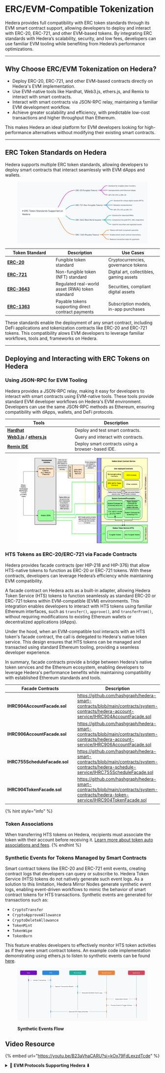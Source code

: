 # ERC/EVM-Compatible Tokenization

Hedera provides full compatibility with ERC token standards through its EVM smart contract support, allowing developers to deploy and interact with ERC-20, ERC-721, and other EVM-based tokens. By integrating ERC standards with Hedera’s scalability, security, and low fees, developers can use familiar EVM tooling while benefiting from Hedera’s performance optimizations.

***

## **Why Choose ERC/EVM Tokenization on Hedera?**

* Deploy ERC-20, ERC-721, and other EVM-based contracts directly on Hedera's EVM implementation.
* Use EVM-native tools like Hardhat, Web3.js, ethers.js, and Remix to interact with smart contracts.
* Interact with smart contracts via JSON-RPC relay, maintaining a familiar EVM development workflow.
* Achieve greater scalability and efficiency, with predictable low-cost transactions and higher throughput than Ethereum.

This makes Hedera an ideal platform for EVM developers looking for high-performance alternatives without modifying their existing smart contracts.

***

## **ERC Token Standards on Hedera**

Hedera supports multiple ERC token standards, allowing developers to deploy smart contracts that interact seamlessly with EVM dApps and wallets.

<figure><img src="../../.gitbook/assets/erc-standards-hedera.png" alt=""><figcaption></figcaption></figure>

<table><thead><tr><th width="143.857666015625">Token Standard</th><th>Description</th><th>Use Cases</th></tr></thead><tbody><tr><td><a href="../smart-contracts/tokens-managed-by-smart-contracts/erc-20-fungible-tokens.md"><strong>ERC-20</strong></a></td><td>Fungible token standard</td><td>Cryptocurrencies, governance tokens</td></tr><tr><td><a href="../smart-contracts/tokens-managed-by-smart-contracts/erc-721-non-fungible-tokens-nfts.md"><strong>ERC-721</strong></a></td><td>Non-fungible token (NFT) standard</td><td>Digital art, collectibles, gaming assets</td></tr><tr><td><a href="../smart-contracts/tokens-managed-by-smart-contracts/erc-3643-real-world-assets-rwa.md"><strong>ERC-3643</strong></a></td><td>Regulated real-world asset (RWA) token standard</td><td>Securities, compliant digital assets</td></tr><tr><td><a href="../smart-contracts/tokens-managed-by-smart-contracts/erc-1363-payable-tokens.md"><strong>ERC-1363</strong></a></td><td>Payable tokens supporting direct contract payments</td><td>Subscription models, in-app purchases</td></tr></tbody></table>

These standards enable the deployment of any smart contract, including DeFi applications and tokenization contracts like ERC-20 and ERC-721 tokens. This compatibility alows EVM developers to leverage familiar workflows, tools and, frameworks on Hedera.

***

## Deploying and Interacting with ERC Tokens on Hedera

### **Using JSON-RPC for EVM Tooling**

Hedera provides a JSON-RPC relay, making it easy for developers to interact with smart contracts using EVM-native tools. These tools provide standard EVM developer workflows on Hedera's EVM environment. Developers can use the same JSON-RPC methods as Ethereum, ensuring compatibility with dApps, wallets, and DeFi protocols.

<table><thead><tr><th width="205.6319580078125">Tools</th><th>Description</th></tr></thead><tbody><tr><td><a href="https://hardhat.org/hardhat-runner/docs/getting-started#overview"><strong>Hardhat</strong></a></td><td>Deploy and test smart contracts.</td></tr><tr><td><a href="https://web3js.readthedocs.io/en/v1.10.0/"><strong>Web3.js</strong></a> <strong>/</strong> <a href="https://docs.ethers.org/v5/"><strong>ethers.js</strong></a> </td><td>Query and interact with contracts.</td></tr><tr><td><a href="https://remix.ethereum.org/"><strong>Remix IDE</strong></a></td><td>Deploy smart contracts using a browser-based IDE.</td></tr></tbody></table>

<figure><img src="../../.gitbook/assets/SmartContractsAndHTS.drawio.png" alt=""><figcaption></figcaption></figure>

### **HTS Tokens as ERC-20/ERC-721 via Facade Contracts**

Hedera provides facade contracts (per HIP-218 and HIP-376) that allow HTS-native tokens to function as ERC-20 or ERC-721 tokens. With these contracts, developers can leverage Hedera’s efficiency while maintaining EVM compatibility.&#x20;

​A facade contract on Hedera acts as a built-in adapter, allowing Hedera Token Service (HTS) tokens to function seamlessly as standard ERC-20 or ERC-721 tokens within EVM-compatible (EVM) environments. This integration enables developers to interact with HTS tokens using familiar Ethereum interfaces, such as `transfer()`, `approve()`, and `transferFrom()`, without requiring modifications to existing Ethereum wallets or decentralized applications (dApps).

Under the hood, when an EVM-compatible tool interacts with an HTS token's facade contract, the call is delegated to Hedera's native token service. This design ensures that HTS tokens can be managed and transacted using standard Ethereum tooling, providing a seamless developer experience. ​

In summary, facade contracts provide a bridge between Hedera's native token services and the Ethereum ecosystem, enabling developers to leverage Hedera's performance benefits while maintaining compatibility with established Ethereum standards and tools.​

<table><thead><tr><th width="242.2333984375">Facade Contracts</th><th>Description</th></tr></thead><tbody><tr><td><strong>IHRC904AccountFacade.sol</strong></td><td><a href="https://github.com/hashgraph/hedera-smart-contracts/blob/main/contracts/system-contracts/hedera-account-service/IHRC904AccountFacade.sol">https://github.com/hashgraph/hedera-smart-contracts/blob/main/contracts/system-contracts/hedera-account-service/IHRC904AccountFacade.sol</a></td></tr><tr><td><strong>IHRC906AccountFacade.sol</strong></td><td><a href="https://github.com/hashgraph/hedera-smart-contracts/blob/main/contracts/system-contracts/hedera-account-service/IHRC906AccountFacade.sol">https://github.com/hashgraph/hedera-smart-contracts/blob/main/contracts/system-contracts/hedera-account-service/IHRC906AccountFacade.sol</a></td></tr><tr><td><strong>IHRC755ScheduleFacade.sol</strong></td><td><a href="https://github.com/hashgraph/hedera-smart-contracts/blob/main/contracts/system-contracts/hedera-schedule-service/IHRC755ScheduleFacade.sol">https://github.com/hashgraph/hedera-smart-contracts/blob/main/contracts/system-contracts/hedera-schedule-service/IHRC755ScheduleFacade.sol</a></td></tr><tr><td><strong>IHRC904TokenFacade.sol</strong></td><td><a href="https://github.com/hashgraph/hedera-smart-contracts/blob/main/contracts/system-contracts/hedera-token-service/IHRC904TokenFacade.sol">https://github.com/hashgraph/hedera-smart-contracts/blob/main/contracts/system-contracts/hedera-token-service/IHRC904TokenFacade.sol</a></td></tr></tbody></table>

{% hint style="info" %}
### Token Associations

When transferring HTS tokens on Hedera, recipients must associate the token with their account before receiving it. [Learn more about token auto associations and fees](hedera-token-service-hts-native-tokenization/token-airdrops.md#auto-associations-and-fees).
{% endhint %}

### **Synthetic Events for Tokens Managed by Smart Contracts**

Smart contract tokens like ERC-20 and ERC-721 emit events, creating contract logs that developers can query or subscribe to. Hedera Token Service (HTS) tokens do not natively generate such event logs.  As a solution to this limitation, Hedera Mirror Nodes generate synthetic event logs, enabling event-driven workflows to mimic the behavior of smart contract tokens for HTS transactions. Synthetic events are generated for transactions such as:

* `CryptoTransfer`
* `CryptoApproveAllowance`
* `CryptoDeleteAllowance`
* `TokenMint`
* `TokenWipe`
* `TokenBurn`

This feature enables developers to effectively monitor HTS token activities as if they were smart contract tokens. An example code implementation demonstrating using ethers.js to listen to synthetic events can be found [here](https://github.com/ed-marquez/hedera-example-hts-synthetic-events-sdk-ethers).

<figure><img src="../../.gitbook/assets/synthetic-events.png" alt=""><figcaption><p><strong>Synthetic Events Flow</strong></p></figcaption></figure>

## Video Resource

{% embed url="https://youtu.be/B23aVhaCARU?si=kOx79FdLexzdTcde" %}



<details>

<summary>📣 <strong>EVM Protocols Supporting Hedera ⬇</strong></summary>

<table><thead><tr><th width="221.88629150390625">Protocols</th><th>Description</th></tr></thead><tbody><tr><td><a href="../../open-source-solutions/oracle-networks/chainlink-oracles.md"><strong>Chainlink Oracles / CCIP*</strong></a></td><td>Decentralized data feeds, price oracles, and verifiable randomness (VRF). Ensures reliable, off-chain data for Hedera EVM smart contracts.</td></tr><tr><td><a href="../../open-source-solutions/interoperability-and-bridging/layerzero.md"><strong>LayerZero Interoperability</strong></a></td><td>Enables seamless cross-chain communication. Facilitates integration between Hedera and other EVM-compatible networks.</td></tr><tr><td><a href="https://www.openzeppelin.com/solidity-contracts"><strong>OpenZeppelin Libraries</strong></a></td><td>Standardized, audited smart contract frameworks.</td></tr><tr><td><a href="../../open-source-solutions/oracle-networks/"><strong>Supra / Pyth / ChainLink</strong></a></td><td>Oracles for EVM accessible data for prices of tokens, etc</td></tr></tbody></table>

</details>
